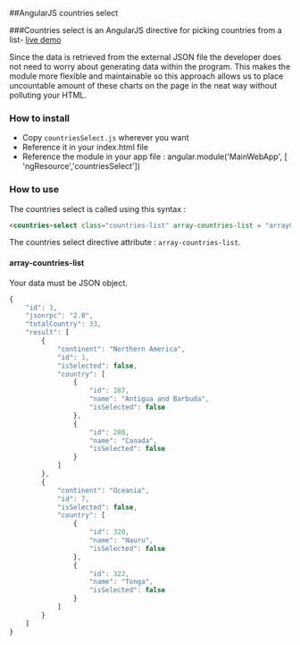 ##AngularJS countries select

###Countries select is an AngularJS directive for picking countries from a list- [live demo](http://iuriistavnichuk.github.io/angularjs-countries-select/)

Since the data is retrieved from the external JSON file the developer does not need to worry about generating data within the program. This makes the module more flexible and maintainable so this approach allows us to place uncountable amount of these charts on the page in the neat way without polluting your HTML.

### How to install
 + Copy `countriesSelect.js` wherever you want
 + Reference it in your index.html file
 + Reference the module in your app file :
     angular.module('MainWebApp', [ 'ngResource','countriesSelect'])

### How to use
The countries select is called using this syntax :

```html
<countries-select class="countries-list" array-countries-list = "arrayCountriesList"></countries-select>
```

The countries select directive attribute : `array-countries-list`.


#### array-countries-list
Your data must be JSON object.
```js
{
    "id": 1,
    "jsonrpc": "2.0",
    "totalCountry": 33,
    "result": [
        {
            "continent": "Northern America",
            "id": 1,
            "isSelected": false,
            "country": [
                {
                    "id": 287,
                    "name": "Antigua and Barbuda",
                    "isSelected": false
                },
                {
                    "id": 288,
                    "name": "Canada",
                    "isSelected": false
                }
            ]
        },
        {
            "continent": "Oceania",
            "id": 7,
            "isSelected": false,
            "country": [
                {
                    "id": 320,
                    "name": "Nauru",
                    "isSelected": false
                },
                {
                    "id": 322,
                    "name": "Tonga",
                    "isSelected": false
                }
            ]
        }
    ]
}
```

